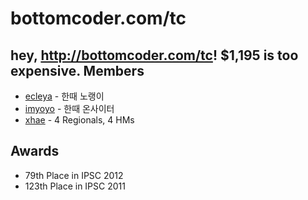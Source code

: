 bottomcoder.com/tc
==
hey, http://bottomcoder.com/tc! $1,195 is too expensive.
Members
--
- [ecleya](http://community.topcoder.com/tc?module=MemberProfile&cr=14892106) - 한때 노랭이
- [imyoyo](http://community.topcoder.com/tc?module=MemberProfile&cr=15001291) - 한때 온사이터
- [xhae](http://community.topcoder.com/tc?module=MemberProfile&cr=22700610) - 4 Regionals, 4 HMs

Awards
--
- 79th Place in IPSC 2012
- 123th Place in IPSC 2011
